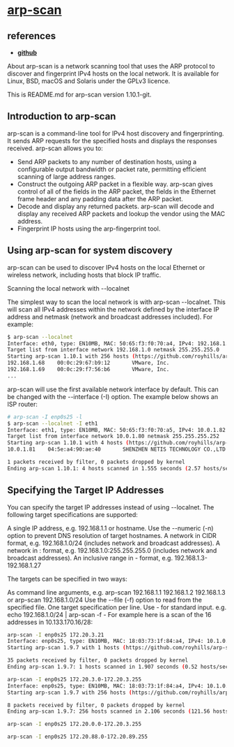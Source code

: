 # **[arp-scan](https://github.com/royhills/arp-scan/wiki/arp-scan-User-Guide)**

## references

- **[github](https://github.com/royhills/arp-scan)**

About
arp-scan is a network scanning tool that uses the ARP protocol to discover and fingerprint IPv4 hosts on the local network. It is available for Linux, BSD, macOS and Solaris under the GPLv3 licence.

This is README.md for arp-scan version 1.10.1-git.

## Introduction to arp-scan

arp-scan is a command-line tool for IPv4 host discovery and fingerprinting. It sends ARP requests for the specified hosts and displays the responses received. arp-scan allows you to:

- Send ARP packets to any number of destination hosts, using a configurable output bandwidth or packet rate, permitting efficient scanning of large address ranges.
- Construct the outgoing ARP packet in a flexible way. arp-scan gives control of all of the fields in the ARP packet, the fields in the Ethernet frame header and any padding data after the ARP packet.
- Decode and display any returned packets. arp-scan will decode and display any received ARP packets and lookup the vendor using the MAC address.
- Fingerprint IP hosts using the arp-fingerprint tool.

## Using arp-scan for system discovery

arp-scan can be used to discover IPv4 hosts on the local Ethernet or wireless network, including hosts that block IP traffic.

Scanning the local network with --localnet

The simplest way to scan the local network is with arp-scan --localnet. This will scan all IPv4 addresses within the network defined by the interface IP address and netmask (network and broadcast addresses included). For example:

```bash
$ arp-scan --localnet
Interface: eth0, type: EN10MB, MAC: 50:65:f3:f0:70:a4, IPv4: 192.168.1.104
Target list from interface network 192.168.1.0 netmask 255.255.255.0
Starting arp-scan 1.10.1 with 256 hosts (https://github.com/royhills/arp-scan)
192.168.1.68    00:0c:29:67:b9:12       VMware, Inc.
192.168.1.69    00:0c:29:f7:56:b6       VMware, Inc.
...
```

arp-scan will use the first available network interface by default. This can be changed with the --interface (-I) option. The example below shows an ISP router:

```bash
# arp-scan -I enp0s25 -l 
$ arp-scan --localnet -I eth1
Interface: eth1, type: EN10MB, MAC: 50:65:f3:f0:70:a5, IPv4: 10.0.1.82
Target list from interface network 10.0.1.80 netmask 255.255.255.252
Starting arp-scan 1.10.1 with 4 hosts (https://github.com/royhills/arp-scan)
10.0.1.81    04:5e:a4:90:ae:40       SHENZHEN NETIS TECHNOLOGY CO.,LTD

1 packets received by filter, 0 packets dropped by kernel
Ending arp-scan 1.10.1: 4 hosts scanned in 1.555 seconds (2.57 hosts/sec). 1 responded
```

## Specifying the Target IP Addresses

You can specify the target IP addresses instead of using --localnet. The following target specifications are supported:

A single IP address, e.g. 192.168.1.1 or hostname. Use the --numeric (-n) option to prevent DNS resolution of target hostnames.
A network in CIDR format, e.g. 192.168.1.0/24 (includes network and broadcast addresses).
A network in <network>:<netmask> format, e.g. 192.168.1.0:255.255.255.0 (includes network and broadcast addresses).
An inclusive range in <start>-<end> format, e.g. 192.168.1.3-192.168.1.27

The targets can be specified in two ways:

As command line arguments, e.g. arp-scan 192.168.1.1 192.168.1.2 192.168.1.3 or arp-scan 192.168.1.0/24
Use the --file (-f) option to read from the specified file. One target specification per line. Use - for standard input. e.g. echo 192.168.1.0/24 | arp-scan -f -
For example here is a scan of the 16 addresses in 10.133.170.16/28:

```bash
arp-scan -I enp0s25 172.20.3.21
Interface: enp0s25, type: EN10MB, MAC: 18:03:73:1f:84:a4, IPv4: 10.1.0.113
Starting arp-scan 1.9.7 with 1 hosts (https://github.com/royhills/arp-scan)

35 packets received by filter, 0 packets dropped by kernel
Ending arp-scan 1.9.7: 1 hosts scanned in 1.907 seconds (0.52 hosts/sec). 0 responded

arp-scan -I enp0s25 172.20.3.0-172.20.3.255
Interface: enp0s25, type: EN10MB, MAC: 18:03:73:1f:84:a4, IPv4: 10.1.0.113
Starting arp-scan 1.9.7 with 256 hosts (https://github.com/royhills/arp-scan)

8 packets received by filter, 0 packets dropped by kernel
Ending arp-scan 1.9.7: 256 hosts scanned in 2.106 seconds (121.56 hosts/sec). 0 responded

arp-scan -I enp0s25 172.20.0.0-172.20.3.255

arp-scan -I enp0s25 172.20.88.0-172.20.89.255

```
